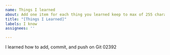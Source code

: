 ```yaml
---
name: Things I learned
about: Add one item for each thing you learned keep to max of 255 characters
title: "[Things I Learned]"
labels: I know
assignees: ''

---
```


I learned how to add, commit, and push on Git
02392